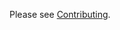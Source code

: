 Please see [Contributing](https://github.com/plone/plone.exportimport/?tab=readme-ov-file#Contributing).
